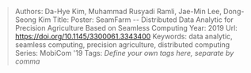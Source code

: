 > Authors: Da-Hye Kim, Muhammad Rusyadi Ramli, Jae-Min Lee, Dong-Seong Kim
> Title: Poster: SeamFarm -- Distributed Data Analytic for Precision Agriculture Based on Seamless Computing
> Year: 2019
> Url: https://doi.org/10.1145/3300061.3343400
> Keywords: data analytic, seamless computing, precision agriculture, distributed computing
> Series: MobiCom '19
> Tags: *Define your own tags here, separate by comma*